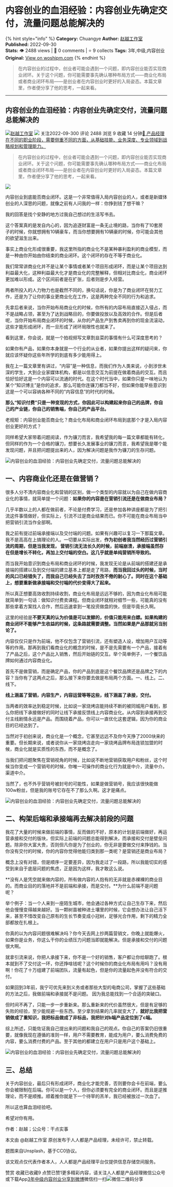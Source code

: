 # 内容创业的血泪经验：内容创业先确定交付，流量问题总能解决的
{% hint style="info" %}
**Category:** Chuangye
**Author:** [赵越工作室](https://www.woshipm.com/u/1458436)
**Published:** 2022-09-30  
**Stats:** 👁️ 2488 views | 💬 0 comments | ⭐ 9 collects
**Tags:** 3年,中级,内容创业
**Original:** [View on woshipm.com](https://www.woshipm.com/chuangye/5628900.html)
{% endhint %}
> 在内容创业的过程中，创业者可能会遇到一个问题，即内容创业能否实现商业闭环。关于这个问题，你可能需要事先确认哪种布局方式——商业化布局或者商业闭环布局——是创业者在内容创业时更好的入局姿态。本篇文章里，作者便分享了他的思考，一起来看。

---

## 内容创业的血泪经验：内容创业先确定交付，流量问题总能解决的

[![](https://static.woshipm.com/APP_U_202209_20220901001029_6681.jpg?imageView2/1/w/72/h/72/q/100)](https://www.woshipm.com/u/1458436)[赵越工作室](https://www.woshipm.com/u/1458436) ![](https://static.woshipm.com/tag/1121_1@2x.png) 关注2022-09-300 评论 2488 浏览 9 收藏 14 分钟[🔗 产品经理在不同的职业阶段，需要侧重不同的方面，从基础技能、业务深度、专业领域到战略规划和管理能力。](https://ke.qidianla.com/courses/90pm)

> 在内容创业的过程中，创业者可能会遇到一个问题，即内容创业能否实现商业闭环。关于这个问题，你可能需要事先确认哪种布局方式——商业化布局或者商业闭环布局——是创业者在内容创业时更好的入局姿态。本篇文章里，作者便分享了他的思考，一起来看。

![](https://image.woshipm.com/wp-files/2022/09/dCTRRbvH1zZI8cUKob44.jpg)

内容创业到底能否商业闭环。这是一个非常值得入局内容创业的人，或者是新媒体创业的人深思的问题，就像之前有人问我的一样：你挣到钱了想干嘛？

我的回答是找个安静的地方过我自己想过的生活写书去。

这个答案真的是发自内心的，因为追逐财富是一条无止境的路，当你有了10套房子的时候，你就想拥有10辆豪车，而当你想要拥有10辆豪的时候，你可能会其他的欲望滋生出来。

事实上商业化形成很重要，我这里所指的商业化不是某种暴利盈利的商业模型，而是一种由你开始由你结束的商业闭环。这个闭环的存在不等于商业化。

我们常常讲商业化并不是让某个事情或者某个项目形成闭环，而是让某个项目达到利益最大化，这种利益最大化才是商业化的完整解释，但相对比商业化，商业闭环更加难以形成。这个区间前者是在扩张，后者则是步入经营。

两者所投入的人力物力也是截然不同的，换句话说，你是为了商业闭环在努力工作，还是为了让你的事业更商业化在工作，这是两种完全不同的行为和追求。

先拿后者来说，当你开始布局商业化的时候，你所有的内容布局直接迈入侵占，而不是战略占领，甚至为了达到战略目的，你要做投放以及高效的合作。但是后者呢，当你开始布局商业闭环的时候，从你的产品生产到售卖再到你的现金流滚动，这些才能形成闭环，而一旦形成了闭环局限性也就来了。

看到这里，你会说，就是一个拍视频写文章割韭菜的事情有什么可深度思考的？

如果你有产品，如果你本身就是一个行业的从业者，如果你提出这样的疑问来，你就应该怀疑你这些年所学的到底有多少能用得上。

我在上一篇文章里有讲过，“内容”是一种信息，而我们作为人类来说，小到涉世未深的学生，大到企业家媒体机构，都是以信息交互为前提在做着商品的交互。而且恰好恰好这是一个内容可以流通的时代。在这个时代当中，如果你只是一味地认为某个“知识博主”是你的追求，那么可能你连镰刀都当不好，但如果你能早些意识到这是一个可以容纳各种不同的“内容信息”的时代的时候。

**那么“知识付费”只是一种变现的方式，你因此可以构建起来你自己的品牌，你自己的产业链，你自己的销售端，你自己的产品平台。**

老规矩：内容创业能否商业化？商业化布局和商业闭环布局到底那个才是入局内容创业更好的方式？

同样希望大家带着问题阅读，作为镰刀而言，我希望我的每一篇文章都能有转化，但同样的作为一个合格的镰刀，想要长久发展事业的镰刀而言，我希望我是哪个能发现问题，并且把问题提出来的人，因为解决问题是我作为镰刀的生存问题。

![内容创业的血泪经验：内容创业先确定交付，流量问题总能解决的](https://image.woshipm.com/wp-files/2022/09/O7oswnrJe0eOuKEJNazp.jpeg)

## 一、内容商业化还是在做营销？

很多人分不清内容商业化和营销的区别，做一个类型的内容就以为自己在做内容商业化的事情，就简单提一个问题：**如果你的内容是在营销引流还是在做商业布局？**

几乎半数以上的人都在做前者，不论是付费学习，还是参加各种讲座都是为了把引流这件事情做好，但实际上，引流不过是商业结果而已。你不可能在商业布局当中把营销引流当作全部啊。

我之前有提过前端承接端以及交付端的问题。如果有兴趣可以复习一下那篇文章。我不是高高在上搞理论的人。一切要从实际出发，**作为初创者我当然经历过营销引流的周期，但是当我发现， 营销引流无法长久的时候，前端崩溃，承接端虽然存在但是增长不转化，再加上交付端的空白。这几乎就是单纯营销所导致的。**

而当我开始意识到商业布局和商业闭环的时候，我发现无论是从前端的搭建还是承接端的搭建以及到交付端的建立基本上都是走了弯路，**而当我回过头的时候，当时的风口已经错失了，而我自己已经失去了当时孜孜不倦的耐心了。同时在这个基础上，想要重新做承接端和交付端的代价变得大了起来。**

所以真正想要高效收割持续收割，商业化布局是远远不够的，因为商业化布局可能就简单到一句话：做知识付费卖课程。但商业闭环就相对细节一些，可能真的没有那些拿着方案找人合作，然后迅速拿到一笔投资做盘的快，但是毕竟长久啊。

这里的经验是**不要天真的认为价值是可以发酵的，价值只能用来白嫖。如果构建的商业闭环不能够产生收益的时候，这条路就需要调整。当然如果是产品那就另当别论了。**

内容仅仅只是作为前端，他不仅包含了营销引流，还有塑造人设，增加用户互动等等的作用。那再到我们看商业化的概念的时候，是不是先需要有一个产品，接着有了产品之后，这个产品比入销售，然后开始链的交互。举个简单例子，一个餐饮品牌如何通过内容商业化。

首先不是做营销，而是确定产品，你的产品到底是这个餐饮品牌还是品牌之下的内容？当你有了这两点之后，那么接下来你要去做是布局两个方面。一、线上。二、线下。

**线上涵盖了营销，内容生产，内容运营等等这些，线下涵盖了承接，交付。**

当两者的效率达到稳定时候，比如说一家烧烤店能持续不断的被同城用户看到，那么你把线下承接做好的同时让线下承接反馈线上内容商业化。从内容到承接再到交付主线剧情永远是产品。而围绕着产品，你可以一直优化这套逻辑，因为你的商业目的已经达到了。

当然对于初创来说，商业化是一个概念，它甚至远远不及你今天挣了2000块来的重要。但长期来说，或者说你从一家烧烤店走向一家烧烤品牌布局连锁加盟的时候，商业化就是实质性的东西，而不是概念了。

当我们把问题聚焦在营销视角的时候，比如说不断地营销获取用户和粉丝，这个时候当你变成一个营销号的时候，你唯一可操作的商业化行为就是中介，流量中介。渠道中介。

当然了，也不外乎营销号被封号的可能性，如果是做营销号，我应该很快能做100w粉丝，但是我的账号它存在不了那么久啊。这才是痛点。

![内容创业的血泪经验：内容创业先确定交付，流量问题总能解决的](https://image.woshipm.com/wp-files/2022/09/ljQ69cfqOR66RqulV6pj.jpeg)

## 二、构架后端和承接端再去解决前段的问题

我花了大量的时候来做前端的事情，反而做的不好，原本的计划是前端做好，再运营承接和交付的版块，但实际上前端的问题总能得到解决，而承接和交付是壁垒问题。除非你大富大贵，否则但凡你是为了创业的，你无非是要做交付来挣钱的。当你没有交付的时候，你的内容你觉得他能归类到那一类呢？是营销还是商业布局？

概念上没有对错，但是顺序一定要差异，因为我走过了一段路，所以我能切实的感受到来自于底层问题的焦虑，正是因为这样，我才敢这么说。

**没有人是凭空就来做内容的，所有做内容的人抱有的无非就是赤裸裸的商业目的。而商业目的的落地并不是前端和承接，而是交付。**为什么前端不是问题呢？

举个例子：当一个人来到一座陌生城市，他会通过各种方式让自己生存下来，然后他会慢慢变得越来越好。当一颗树苗被种进土壤里的时候，它会想办法让自己活下来，甚至不惜改变自己原有的生长节奏变成小冠树，足够光合作用，剩下的精力全部都放在扎根上。

你真的以为内容问题很难解决吗？你今天去网上抄两篇营销文，你晚上就能爆火，如果你是业务，你这么干你的业绩压力问题当即就能解决。但是承接和交付的问题很大啊。

就拿引流来说，你把人承接下来，你不是一个好的销售，客户都让你给聊跑了。根本就到不了交付这一环，你还挣啥钱呢？这个时候你的商业化布局有用吗？没有用啊！你花了十万组建了前端团队，流量有起色，但是你的流量起色并没有符合的交付。

如果回到3年前，我宁可优先来到义务或者那些大型的电商公司，掌握了这些基础的方法之后，我做前端和承接就不是问题。 因为我总能找到一个合适的突破口。

但时间不再了，只能一步一步重新来。那么重新来的代价虽然很大，但是有足够的失败的经验，至少能规避一些东西。至少拿到结果的几率就变大了，**就好比我把营销做成了重知识，我把标品做成了非标品，我把针对b端产品定位到了c端。**

综上所述，只能佐证我自己提出来的问题和我自己的观点。你自己的答案仍旧很重要，就像我现在遵循的准则一样，用户不需要教育，能成为用户，要么消费免费的内容，要么消费付费的产品。至于其他的都建立在用户只是用户这个基础上。

![内容创业的血泪经验：内容创业先确定交付，流量问题总能解决的](https://image.woshipm.com/wp-files/2022/09/Is0yKAZvZZ5FIBJvpof7.jpeg)

## 三、总结

关于内容创业，最后只有形成闭环，商业化才能完善，否则要你会卡在前端，要么你会被限制在后端。你可以是一个人，但你必须要有完全的商业闭环。而且是逆推理论，而不是顺推。顺着推你就是下一个待宰的羔羊，我已经被放过一次血了。

所以这也算血泪经验吧。

希望对你有用。

作者：赵越；公众号：干点实事

本文由 @赵越工作室 原创发布于人人都是产品经理，未经许可，禁止转载。

题图来自Unsplash，基于CC0协议。

该文观点仅代表作者本人，人人都是产品经理平台仅提供信息存储空间服务。

赞赏 收藏已收藏9 点赞已赞1更多精彩内容，请关注人人都是产品经理微信公众号或下载App[3年](https://www.woshipm.com/tag/3%e5%b9%b4)[中级](https://www.woshipm.com/tag/%e4%b8%ad%e7%ba%a7)[内容创业](https://www.woshipm.com/tag/%e5%86%85%e5%ae%b9%e5%88%9b%e4%b8%9a)[分享到微博](https://service.weibo.com/share/share.php?appkey=2775287854&title=内容创业的血泪经验：内容创业先确定交付，流量问题总能解决的&url=https://www.woshipm.com/chuangye/5628900.html&pic=https://image.woshipm.com/wp-files/2022/09/dCTRRbvH1zZI8cUKob44.jpg)微信扫一扫![微信二维码](https://api.pwmqr.com/qrcode/create/?url=https://www.woshipm.com/chuangye/5628900.html)分享